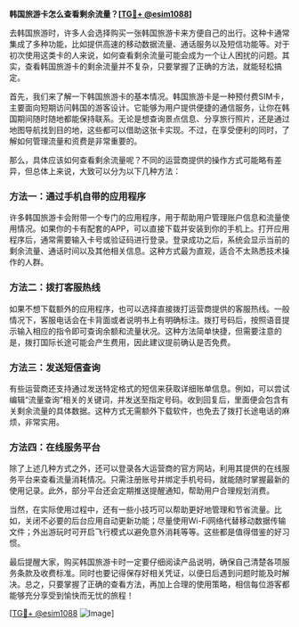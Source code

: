 **韩国旅游卡怎么查看剩余流量？[[TG💪+ @esim1088](https://t.me/s/esim1088)]**

去韩国旅游时，许多人会选择购买一张韩国旅游卡来方便自己的出行。这种卡通常集成了多种功能，比如提供高速的移动数据流量、通话服务以及短信功能等。对于初次使用这类卡的人来说，如何查看剩余流量可能会成为一个让人困扰的问题。其实，查看韩国旅游卡的剩余流量并不复杂，只要掌握了正确的方法，就能轻松搞定。

首先，我们来了解一下韩国旅游卡的基本情况。韩国旅游卡是一种预付费SIM卡，主要面向短期访问韩国的游客设计。它能够为用户提供便捷的通信服务，让你在韩国期间随时随地都能保持联系。无论是想查询景点信息、分享旅行照片，还是通过地图导航找到目的地，这些都可以借助这张卡实现。不过，在享受便利的同时，了解如何管理流量和资费是非常重要的。

那么，具体应该如何查看剩余流量呢？不同的运营商提供的操作方式可能略有差异，但总体上来说，大致可以分为以下几种方法：

### 方法一：通过手机自带的应用程序

许多韩国旅游卡会附带一个专门的应用程序，用于帮助用户管理账户信息和流量使用情况。如果你的卡有配套的APP，可以直接下载并安装到你的手机上。打开应用程序后，通常需要输入卡号或验证码进行登录。登录成功之后，系统会显示当前的剩余流量、通话时间以及其他相关信息。这种方式最为直观，适合不太熟悉技术操作的人群。

### 方法二：拨打客服热线

如果不想下载额外的应用程序，也可以选择直接拨打运营商提供的客服热线。一般情况下，客服电话会在卡背面或者说明书上有明确标注。拨打号码后，按照语音提示输入相应的指令即可查询余额和流量状况。这种方法简单快捷，但需要注意的是，拨打国际长途可能会产生费用，因此建议提前确认是否免费。

### 方法三：发送短信查询

有些运营商还支持通过发送特定格式的短信来获取详细账单信息。例如，可以尝试编辑“流量查询”相关的关键词，并发送至指定号码。收到回复后，里面便会包含有关剩余流量的具体数据。这种方式无需额外下载软件，也免去了拨打长途电话的麻烦，非常实用。

### 方法四：在线服务平台

除了上述几种方式之外，还可以登录各大运营商的官方网站，利用其提供的在线服务平台来查看流量消耗情况。只需注册账号并绑定手机号码，就能随时掌握最新的使用记录。此外，部分平台还会定期推送提醒通知，帮助用户合理规划消费。

当然，在实际使用过程中，还有一些小技巧可以帮助更好地管理和节省流量。比如，关闭不必要的后台应用自动更新功能；尽量使用Wi-Fi网络代替移动数据传输文件；外出游玩时可开启飞行模式以避免意外消耗等等。这些都是值得借鉴的好习惯。

最后提醒大家，购买韩国旅游卡时一定要仔细阅读产品说明，确保自己清楚各项服务条款及收费标准。同时也要记得保存好相关凭证，以便日后遇到问题时能及时解决。总之，只要掌握了正确的查看方法，再加上合理的使用策略，相信每位游客都能够充分享受到愉快而无忧的旅程！

[[TG💪+ @esim1088](https://t.me/s/esim1088) ![Image](https://i.postimg.cc/4NQfJmqS/Snipaste-2025-05-13-00-14-12.png)]